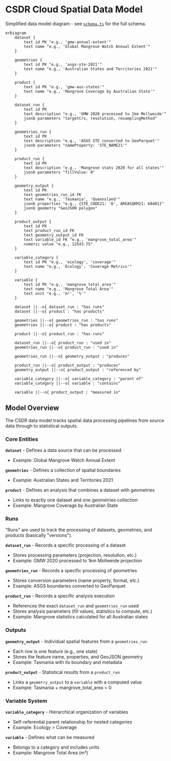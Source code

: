 # CSDR Cloud Spatial Data Model

Simplified data model diagram - see [`schema.ts`](../apps/server/src/schemas/index.ts) for the full schema.

```mermaid
erDiagram
    dataset {
        text id PK "e.g., 'gmw-annual-extent'"
        text name "e.g., 'Global Mangrove Watch Annual Extent'"
    }

    geometries {
        text id PK "e.g., 'asgs-ste-2021'"
        text name "e.g., 'Australian States and Territories 2021'"
    }

    product {
        text id PK "e.g., 'gmw-aus-states'"
        text name "e.g., 'Mangrove Coverage by Australian State'"
    }

    dataset_run {
        text id PK
        text description "e.g., 'GMW 2020 processed to 1km Mollweide'"
        jsonb parameters "targetCrs, resolution, resamplingMethod"
    }

    geometries_run {
        text id PK
        text description "e.g., 'ASGS STE converted to GeoParquet'"
        jsonb parameters "nameProperty: 'STE_NAME21'"
    }

    product_run {
        text id PK
        text description "e.g., 'Mangrove stats 2020 for all states'"
        jsonb parameters "fillValue: 0"
    }

    geometry_output {
        text id PK
        text geometries_run_id FK
        text name "e.g., 'Tasmania', 'Queensland'"
        jsonb properties "e.g., {STE_CODE21: '6', AREASQKM21: 68401}"
        jsonb geometry "GeoJSON polygon"
    }

    product_output {
        text id PK
        text product_run_id FK
        text geometry_output_id FK
        text variable_id FK "e.g., 'mangrove_total_area'"
        numeric value "e.g., 12543.75"
    }

    variable_category {
        text id PK "e.g., 'ecology', 'coverage'"
        text name "e.g., 'Ecology', 'Coverage Metrics'"
    }

    variable {
        text id PK "e.g., 'mangrove_total_area'"
        text name "e.g., 'Mangrove Total Area'"
        text unit "e.g., 'm²', '%'"
    }

    dataset ||--o{ dataset_run : "has runs"
    dataset ||--o{ product : "has products"

    geometries ||--o{ geometries_run : "has runs"
    geometries ||--o{ product : "has products"

    product ||--o{ product_run : "has runs"

    dataset_run ||--o{ product_run : "used in"
    geometries_run ||--o{ product_run : "used in"

    geometries_run ||--o{ geometry_output : "produces"

    product_run ||--o{ product_output : "produces"
    geometry_output ||--o{ product_output : "referenced by"

    variable_category ||--o{ variable_category : "parent of"
    variable_category ||--o{ variable : "contains"

    variable ||--o{ product_output : "measured in"
```

## Model Overview

The CSDR data model tracks spatial data processing pipelines from source data through to statistical outputs.

### Core Entities

**`dataset`** - Defines a data source that can be processed

- Example: Global Mangrove Watch Annual Extent

**`geometries`** - Defines a collection of spatial boundaries

- Example: Australian States and Territories 2021

**`product`** - Defines an analysis that combines a dataset with geometries

- Links to exactly one dataset and one geometries collection
- Example: Mangrove Coverage by Australian State

### Runs

"Runs" are used to track the processing of datasets, geometries, and products (basically "versions").

**`dataset_run`** - Records a specific processing of a dataset

- Stores processing parameters (projection, resolution, etc.)
- Example: GMW 2020 processed to 1km Mollweide projection

**`geometries_run`** - Records a specific processing of geometries

- Stores conversion parameters (name property, format, etc.)
- Example: ASGS boundaries converted to GeoParquet

**`product_run`** - Records a specific analysis execution

- References the exact `dataset_run` and `geometries_run` used
- Stores analysis parameters (fill values, statistics to compute, etc.)
- Example: Mangrove statistics calculated for all Australian states

### Outputs

**`geometry_output`** - Individual spatial features from a `geometries_run`

- Each row is one feature (e.g., one state)
- Stores the feature name, properties, and GeoJSON geometry
- Example: Tasmania with its boundary and metadata

**`product_output`** - Statistical results from a `product_run`

- Links a `geometry_output` to a `variable` with a computed value
- Example: Tasmania + mangrove_total_area = 0

### Variable System

**`variable_category`** - Hierarchical organization of variables

- Self-referential parent relationship for nested categories
- Example: Ecology > Coverage

**`variable`** - Defines what can be measured

- Belongs to a category and includes units
- Example: Mangrove Total Area (m²)
